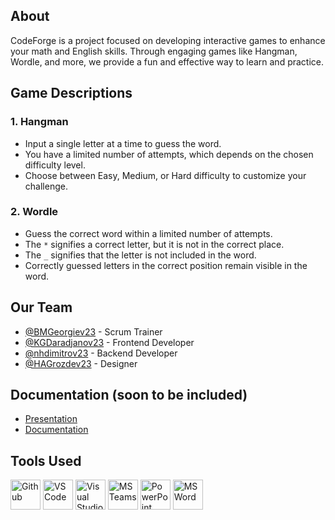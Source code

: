 ## About
CodeForge is a project focused on developing interactive games to enhance your math and English skills. Through engaging games like Hangman, Wordle, and more, we provide a fun and effective way to learn and practice.

## Game Descriptions
### 1. Hangman
* Input a single letter at a time to guess the word.
* You have a limited number of attempts, which depends on the chosen difficulty level.
* Choose between Easy, Medium, or Hard difficulty to customize your challenge.

### 2. Wordle
* Guess the correct word within a limited number of attempts.
* The `*` signifies a correct letter, but it is not in the correct place.
* The `_` signifies that the letter is not included in the word.
* Correctly guessed letters in the correct position remain visible in the word.

## Our Team
- [@BMGeorgiev23](https://github.com/BMGeorgiev23) - Scrum Trainer
- [@KGDaradjanov23](https://github.com/KGDaradjanov) - Frontend Developer
- [@nhdimitrov23](https://github.com/nhdimitrov23) - Backend Developer
- [@HAGrozdev23](https://github.com/Hristiyan1423) - Designer

## Documentation (soon to be included)
- [Presentation](./Documents/Code_forge_presentation.pptx)
- [Documentation]()

## Tools Used
<img src="https://icons.iconarchive.com/icons/arturo-wibawa/akar/48/github-icon.png" alt="Github" width="48"> <img src="https://code.visualstudio.com/assets/images/code-stable.png" alt="VS Code" width="48"> <img src="https://icons.iconarchive.com/icons/dakirby309/simply-styled/48/Microsoft-Visual-Studio-icon.png" alt="Visual Studio" width="48"> <img src="https://icons.iconarchive.com/icons/bootstrap/bootstrap/48/Bootstrap-microsoft-teams-icon.png" alt="MS Teams" width="48"> <img src="https://img.icons8.com/fluency/48/000000/microsoft-powerpoint-2019.png" alt="PowerPoint" width="48"> <img src="https://img.icons8.com/fluency/48/000000/microsoft-word-2019.png" alt="MS Word" width="48">


